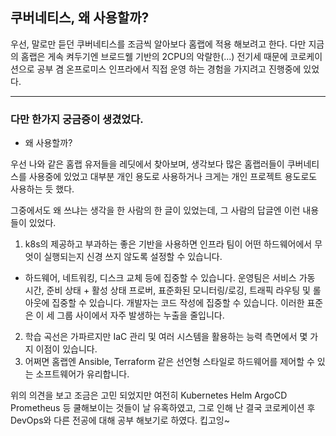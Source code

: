 ## 쿠버네티스, 왜 사용할까?

우선, 말로만 듣던 쿠버네티스를 조금씩 알아보다 홈랩에 적용 해보려고 한다.
다만 지금의 홈랩은 게속 켜두기엔 브로드웰 기반의 2CPU의 악랄한(...) 전기세 때문에 코로케이션으로 공부 겸 온프로미스 인프라에서 직접 운영 하는 경험을 가지려고 진행중에 있었다.

---

### 다만 한가지 궁금증이 생겼었다.

- 왜 사용할까?

우선 나와 같은 홈랩 유저들을 레딧에서 찾아보며, 생각보다 많은 홈랩러들이 쿠버네티스를 사용중에 있었고 대부분 개인 용도로 사용하거나 크게는 개인 프로젝트 용도로도 사용하는 듯 했다.

그중에서도 왜 쓰냐는 생각을 한 사람의 한 글이 있었는데, 그 사람의 답글엔 이런 내용들이 있었다.

1. k8s의 제공하고 부과하는 좋은 기반을 사용하면 인프라 팀이 어떤 하드웨어에서 무엇이 실행되는지 신경 쓰지 않도록 설정할 수 있습니다.

- 하드웨어, 네트워킹, 디스크 교체 등에 집중할 수 있습니다. 운영팀은 서비스 가동 시간, 준비 상태 + 활성 상태 프로버, 표준화된 모니터링/로깅, 트래픽 라우팅 및 롤아웃에 집중할 수 있습니다. 개발자는 코드 작성에 집중할 수 있습니다. 이러한 표준은 이 세 그룹 사이에서 자주 발생하는 누출을 줄입니다.

2. 학습 곡선은 가파르지만 IaC 관리 및 여러 시스템을 활용하는 능력 측면에서 몇 가지 이점이 있습니다.
3. 어쩌면 홈랩엔 Ansible, Terraform 같은 선언형 스타일로 하드웨어를 제어할 수 있는 소프트웨어가 유리합니다.

위의 의견을 보고 조금은 고민 되었지만 여전히 Kubernetes Helm ArgoCD Prometheus 등 쿨해보이는 것들이 날 유혹하였고, 그로 인해 난 결국 코로케이션 후 DevOps와 다른 전공에 대해 공부 해보기로 하였다. 킵고잉~
